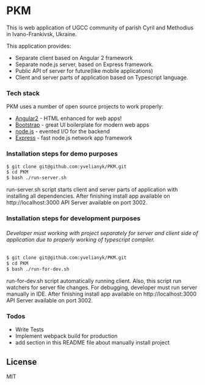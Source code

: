 # PKM 

This is web application of UGCC community of parish Cyril and Methodius in Ivano-Frankivsk, Ukraine.

This application provides:

  - Separate client based on Angular 2 framework
  - Separate node.js server, based on Express framework. 
  - Public API of server for future(like mobile applications)
  - Client and server parts of application based on Typescript language. 

### Tech stack

PKM uses a number of open source projects to work properly:

* [Angular2] - HTML enhanced for web apps!
* [Bootstrap] - great UI boilerplate for modern web apps
* [node.js] - evented I/O for the backend
* [Express] - fast node.js network app framework

### Installation steps for demo purposes

```sh
$ git clone git@github.com:yvelianyk/PKM.git
$ cd PKM
$ bash ./run-server.sh
```
run-server.sh script starts client and server parts of application with installing all dependencies.
After finishing install app available on http://localhost:3000
API Server available on port 3002.

### Installation steps for development purposes

###### Developer must working with project separately for server and client side of application due to properly working of typescript compiler.

```sh
$ git clone git@github.com:yvelianyk/PKM.git
$ cd PKM
$ bash ./run-for-dev.sh
```
run-for-dev.sh script automatically running client. Also, this script run watchers for server file changes. For debugging, developer must run server manually in IDE.
After finishing install app available on http://localhost:3000
API Server available on port 3002.

### Todos

 - Write Tests
 - Implement webpack build for production
 - add section in this README file about manually install project

License
----

MIT



[//]: # (These are reference links used in the body of this note and get stripped out when the markdown processor does its job. There is no need to format nicely because it shouldn't be seen. Thanks SO - http://stackoverflow.com/questions/4823468/store-comments-in-markdown-syntax)


   [node.js]: <http://nodejs.org>
   [Bootstrap]: <https://startbootstrap.com/>
   [express]: <http://expressjs.com>
   [Angular2]: <https://angular.io/>

